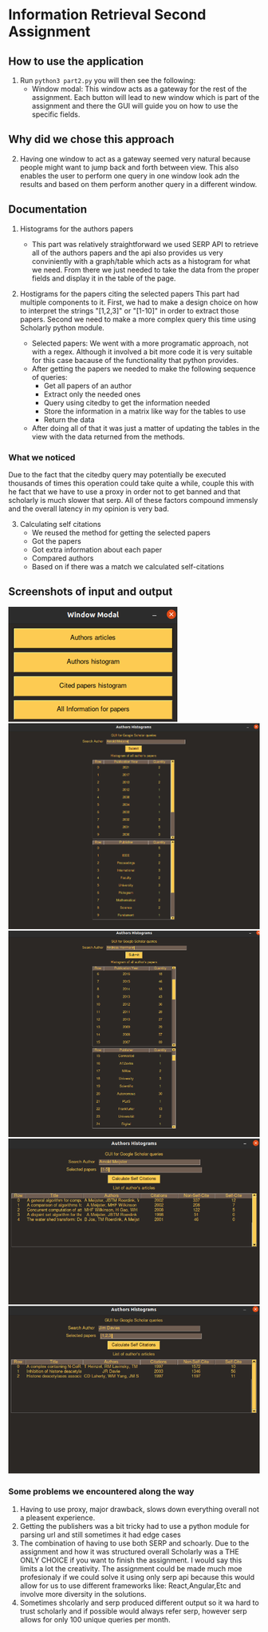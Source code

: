 # Information Retrieval Second Assignment

## How to use the application
1. Run `python3 part2.py` you will then see the following:
    - Window modal: This window acts as a gateway for the rest of the assignment. Each button
    will lead to new window which is part of the assignment and there the GUI will guide you on how to use the specific fields.
    
## Why did we chose this approach
2. Having one window to act as a gateway seemed very natural because people might want to jump back and forth between
view. This also enables the user to perform one query in one window look adn the results and based on them perform
another query in a different window.

## Documentation

1. Histograms for the authors papers
    - This part was relatively straightforward we used SERP API to retrieve all of the authors papers and the api also provides
    us very conviniently with a graph/table which acts as a histogram for what we need. From there we just needed to take the data
    from the proper fields and display it in the table of the page.
    
2. Hostigrams for the papers citing the selected papers
This part had multiple components to it. First, we had to make a design choice on how to interpret the strings
"[1,2,3]" or "[1-10]" in order to extract those papers. Second we need to make a more complex query this time using Scholarly python module.
    - Selected papers: We went with a more programatic approach, not with a regex. Although it involved a bit more code it is very suitable for this case
    bacause of the functionality that python provides.
    - After getting the papers we needed to make the following sequence of queries:
        * Get all papers of an author
        * Extract only the needed ones
        * Query using citedby to get the information needed
        * Store the information in a matrix like way for the tables to use
        * Return the data
    - After doing all of that it was just a matter of updating the tables in the view with the data returned from the methods.
    
### What we noticed
Due to the fact that the citedby query may potentially be executed thousands of times this operation could take quite a while,
couple this with he fact that we have to use a proxy in order not to get banned and that scholarly is much slower that serp. All of these
factors compound immensly and the overall latency in my opinion is very bad.

3. Calculating self citations
    - We reused the method for getting the selected papers
    - Got the papers
    - Got extra information about each paper
    - Compared authors
    - Based on if there was a match we calculated self-citations
    
## Screenshots of input and output
![Modal](modal.png)
![AM part 1](amp21.png)
![AH part 1](ahp21.png)
![AM part 2.3](amp23.png)
![JD part 2.3](jdp23.png)

    
    
    
### Some problems we encountered along the way
1. Having to use proxy, major drawback, slows down everything overall not a pleasent experience.
2. Getting the publishers was a bit tricky had to use a python module for parsing url and still sometimes it had edge cases
3. The combination of having to use both SERP and schoarly. Due to the assignment and how it was structured overall Scholarly was a THE ONLY CHOICE
if you want to finish the assignment. I would say this limits a lot the creativity. The assignment could be made much moe profesionaly if we could solve it using
only serp api because this would allow for us to use different frameworks like: React,Angular,Etc and involve more diversity in the solutions.
4. Sometimes shcolarly and serp produced different output so it wa hard to trust scholarly and if possible would always refer serp, however serp allows for only
100 unique queries per month.
